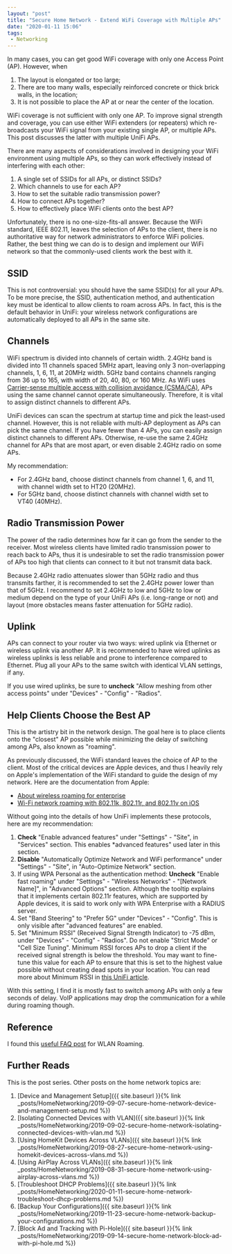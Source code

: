 ```yaml
---
layout: "post"
title: "Secure Home Network - Extend WiFi Coverage with Multiple APs"
date: "2020-01-11 15:06"
tags:
 - Networking
---
```


In many cases, you can get good WiFi coverage with only one Access Point (AP). However, when

1. The layout is elongated or too large;
2. There are too many walls, especially reinforced concrete or thick brick walls, in the location;
3. It is not possible to place the AP at or near the center of the location.

WiFi coverage is not sufficient with only one AP. To improve signal strength and coverage, you can use either WiFi extenders (or repeaters) which re-broadcasts your WiFi signal from your existing single AP, or multiple APs. This post discusses the latter with multiple UniFi APs.

There are many aspects of considerations involved in designing your WiFi environment using multiple APs, so they can work effectively instead of interfering with each other:
1. A single set of SSIDs for all APs, or distinct SSIDs?
2. Which channels to use for each AP?
3. How to set the suitable radio transmission power?
3. How to connect APs together?
4. How to effectively place WiFi clients onto the best AP?

Unfortunately, there is no one-size-fits-all answer. Because the WiFi standard, IEEE 802.11, leaves the selection of APs to the client, there is no authoritative way for network administrators to enforce WiFi policies. Rather, the best thing we can do is to design and implement our WiFi network so that the commonly-used clients work the best with it.

## SSID
This is not controversial: you should have the same SSID(s) for all your APs. To be more precise, the SSID, authentication method, and authentication key must be identical to allow clients to roam across APs. In fact, this is the default behavior in UniFi: your wireless network configurations are automatically deployed to all APs in the same site.

## Channels
WiFi spectrum is divided into channels of certain width. 2.4GHz band is divided into 11 channels spaced 5MHz apart, leaving only 3 non-overlapping channels, 1, 6, 11, at 20MHz width. 5GHz band contains channels ranging from 36 up to 165, with width of 20, 40, 80, or 160 MHz. As WiFi uses [Carrier-sense multiple access with collision avoidance (CSMA/CA)](https://en.wikipedia.org/wiki/Carrier-sense_multiple_access_with_collision_avoidance), APs using the same channel cannot operate simultaneously. Therefore, it is vital to assign distinct channels to different APs.

UniFi devices can scan the spectrum at startup time and pick the least-used channel. However, this is not reliable with multi-AP deployment as APs can pick the same channel. If you have fewer than 4 APs, you can easily assign distinct channels to different APs. Otherwise, re-use the same 2.4GHz channel for APs that are most apart, or even disable 2.4GHz radio on some APs.

My recommendation:
* For 2.4GHz band, choose distinct channels from channel 1, 6, and 11, with channel width set to HT20 (20MHz).
* For 5GHz band, choose distinct channels with channel width set to VT40 (40MHz).

## Radio Transmission Power
The power of the radio determines how far it can go from the sender to the receiver. Most wireless clients have limited radio transmission power to reach back to APs, thus it is undesirable to set the radio transmission power of APs too high that clients can connect to it but not transmit data back.

Because 2.4GHz radio attenuates slower than 5GHz radio and thus transmits farther, it is recommended to set the 2.4GHz power lower than that of 5GHz. I recommend to set 2.4GHz to low and 5GHz to low or medium depend on the type of your UniFi APs (i.e. long-range or not) and layout (more obstacles means faster attenuation for 5GHz radio).

## Uplink
APs can connect to your router via two ways: wired uplink via Ethernet or wireless uplink via another AP. It is recommended to have wired uplinks as wireless uplinks is less reliable and prone to interference compared to Ethernet. Plug all your APs to the same switch with identical VLAN settings, if any.

If you use wired uplinks, be sure to **uncheck** "Allow meshing from other access points" under "Devices" - "Config" - "Radios".

## Help Clients Choose the Best AP
This is the artistry bit in the network design. The goal here is to place clients onto the "closest" AP possible while minimizing the delay of switching among APs, also known as "roaming".

As previously discussed, the WiFi standard leaves the choice of AP to the client. Most of the critical devices are Apple devices, and thus I heavily rely on Apple's implementation of the WiFi standard to guide the design of my network. Here are the documentation from Apple:

* [About wireless roaming for enterprise](https://support.apple.com/en-au/HT203068)
* [Wi-Fi network roaming with 802.11k, 802.11r, and 802.11v on iOS](https://support.apple.com/en-us/HT202628)

Without going into the details of how UniFi implements these protocols, here are my recommendation:
1. **Check** "Enable advanced features" under "Settings" - "Site", in "Services" section. This enables *advanced features" used later in this section.
2. **Disable** "Automatically Optimize Network and WiFi performance" under "Settings" - "Site", in "Auto-Optimize Network" section.
3. If using WPA Personal as the authentication method: **Uncheck** "Enable fast roaming" under "Settings" - "Wireless Networks" - "[Network Name]", in "Advanced Options" section. Although the tooltip explains that it implements certain 802.11r features, which are supported by Apple devices, it is said to work only with WPA Enterprise with a RADIUS server.
4. Set "Band Steering" to "Prefer 5G" under "Devices" - "Config". This is only visible after "advanced features" are enabled.
5. Set "Minimum RSSI" (Received Signal Strength Indicator) to -75 dBm, under "Devices" - "Config" - "Radios". Do not enable "Strict Mode" or "Cell Size Tuning". Minimum RSSI forces APs to drop a client if the received signal strength is below the threshold. You may want to fine-tune this value for each AP to ensure that this is set to the highest value possible without creating dead spots in your location. You can read more about Minimum RSSI in [this UniFi article](https://help.ubnt.com/hc/en-us/articles/221321728-UniFi-Understanding-and-implementing-minimum-RSSI).

With this setting, I find it is mostly fast to switch among APs with only a few seconds of delay. VoIP applications may drop the communication for a while during roaming though.

## Reference
I found this [useful FAQ post](https://community.ui.com/questions/Wireless-LAN-Roaming-FAQ/3044afc5-55ac-4c52-804d-2fbb91381e60) for WLAN Roaming.


## Further Reads
This is the post series. Other posts on the home network topics are:
1. [Device and Management Setup]({{ site.baseurl }}{% link _posts/HomeNetworking/2019-09-07-secure-home-network-device-and-management-setup.md %})
1. [Isolating Connected Devices with VLAN]({{ site.baseurl }}{% link _posts/HomeNetworking/2019-09-02-secure-home-network-isolating-connected-devices-with-vlan.md %})
1. [Using HomeKit Devices Across VLANs]({{ site.baseurl }}{% link _posts/HomeNetworking/2019-08-27-secure-home-network-using-homekit-devices-across-vlans.md %})
1. [Using AirPlay Across VLANs]({{ site.baseurl }}{% link _posts/HomeNetworking/2019-08-31-secure-home-network-using-airplay-across-vlans.md %})
1. [Troubleshoot DHCP Problems]({{ site.baseurl }}{% link _posts/HomeNetworking/2020-01-11-secure-home-network-troubleshoot-dhcp-problems.md %})
1. [Backup Your Configurations]({{ site.baseurl }}{% link _posts/HomeNetworking/2019-11-23-secure-home-network-backup-your-configurations.md %})
1. [Block Ad and Tracking with Pi-Hole]({{ site.baseurl }}{% link _posts/HomeNetworking/2019-09-14-secure-home-network-block-ad-with-pi-hole.md %})
